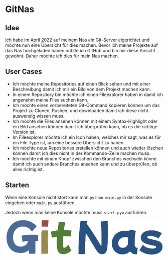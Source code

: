 # GitNas

## Idee

Ich habe im April 2022 auf meinem Nas ein Git-Server eigerichtet und möchte nun eine Übersicht für dies machen. Bevor ich meine Projekte auf das Nas hochgeladen haben nutzte ich GitHub und bin mir diese Ansicht gewohnt. Daher möchte ich dies für mein Nas machen.

## User Cases

* Ich möchte meine Repositories auf einen Blick sehen und mit einer Beschreibung damit ich mir ein Bild von dem Projekt machen kann.
* In einem Repository bin möchte ich einen Fileexplorer haben in damit ich angenehm meine Files suchen kann.
* Ich möchte einen vorbereiteten Git-Command kopieren können um das Projekt zu Clonen, Pushen, und downloaden damit ich diese nicht auswendig wissen muss.
* Ich möchte die Files ansehen können mit einem Syntax-Highlight oder ein Bild ansehen können damit ich überprüfen kann, ob es die richtige Version ist.
* Im Fileexplorer möchte ich ein Icon haben, welches mir sagt, was es für ein File Type ist, um eine bessere Übersicht zu haben.
* Ich möchte neue Repositories erstellen können und auch wieder löschen können damit ich dies nicht in der Kommando-Zeile machen muss.
* Ich möchte mit einem Knopf zwischen den Branches wechseln könne damit ich auch andere Branches ansehen kann und zu überprüfen, ob alles richtig ist.

## Starten

Wenn eine Konsole nicht stört kann man `python main.py` in der Konsole eingeben oder `main.py` ausführen.

Jedoch wenn man keine Konsole möchte muss `start.pyw` ausführen.

![logo](./web/images/Schriftzug.png)

